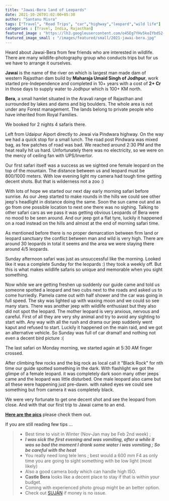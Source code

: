 ```yaml
---
title: "Jawai-Bera land of Leopards"
date: 2021-10-26T01:02:00+05:30
author: "Santanu Misra"
tags: ["Travel", "Road Trips", "car","highway","leopard","wild life"]
categories : [Travel, India, Rajasthan]
featured_image : "https://lh3.googleusercontent.com/o45Eg7YHv5koIYbdS2-xGN9SEDbxmOf4K7nhiC-Du7hbVCzLi3HfN2rKdSxxC63frAoyaOxWVpdsgvLgnwGO4c9y3E88QtcIgC0RRWcMKUiyL9pPEnNBqhNfvpg_pVzs0blUZWtKbT4"
featured_image_small : "/images/featured/small/2021-jawai-bera.jpg"
---
```

Heard about Jawai-Bera from few friends who are interested in wildlife. There are many wildlife-photography group who conducts trips but for us we have to arrange it ourselves.

**Jawai** is the name of the river on which is largest man made dam of western Rajasthan dam build by  **Maharaja Umaid Singh of Jodhpur**, work started pre-Independence and completed in 10+ years with a cost of **2+ Cr** in those days to supply water to Jodhpur which is 100+ KM north.

**Bera**, a small hamlet situated in the Aravali range of Rajasthan and surrounded by lakes and dams and big boulders. The whole area is not under any Forest management. The lands belong to private people who have inherited from Royal Families.

We booked for 2 nights 4 safaris there.

Left from Udaipur Aiport directly to Jewai via Pindwara highway. On the way we had a quick stop for a small lunch. The road post Pindwara was mixed bag, as few patches of road was bad. We reached around 2:30 PM and the heat really hit us hard.
Unfortunately there was no electricity, so we were on the mercy of ceiling fan with UPS/Invertor.

Our first safari itself was a success as we sighted one female leopard on the top of the mountain.  The distance between us and leopard must be 800/1000 meters. With low evening light my camera had tough time getting decent shots. But that is wilderness not a zoo :)

With lots of hope we started our next day early morning safari before sunrise. As our Jeep started to make rounds in the hills we could see other jeep's headlight in distance doing the same. Soon the sun came out and as go from one possible location to next one there was no sighing. Talking to other safari cars as we pass it was getting obvious Leopards of Bera were no mood to be seen around. And our jeep got a flat tyre, luckily it happened on a road instead on the hills and almost at the end of morning safari time.

As mentioned before there is no proper demarcation between firm land or leopard sanctuary the conflict between man and wild is very high. There are around 30 leopards in total it seems and the area we were staying there around 4/5 leopards.

Sunday afternoon safari was just as unsuccessful like the morning. Looked like it was a complete Sunday for the leopards :) they took a weekly off. But this is  what makes wildlife safaris so unique and memorable when you sight something.

Now while we are getting freshen up suddenly our guide came and told us someone spotted a leopard and two cubs next to the roads and asked us to come hurriedly. Pamela came out with half shower and the car was going in full speed. The sky was lighted up with waxing moon and we could so see many stars. There was another jeep with  wildlife enthusiast but they also did not spot the leopard. The mother leopard is very anxious, nervous and careful. First of all they are very shy animal and try to avoid any sighting to start with. Any way with all the rush and drama our jeep suddenly went kaput and refused to start. Luckily it happened on the main raid, and we got an alternative vehicle. So Sunday was full of car drama!! and nothing not even a decent bird picture :(

The last safari on Monday morning, we started again at 5:30 AM finger crossed.

After climbing few rocks and the big rock as local call it "Black Rock" for nth time our guide spotted something in the dark. With flashlight we got the glimpe of a female leopard. it was completely dark soon many other jeeps came and the leopard was little disturbed. One male leopard also came but all these were happening just pre-dawn. with naked eyes we could see something but from camera it was completely black.

We were very fortunate to  get one decent shot and see the leopard from close. And with that our first trip to Jawai came to an end.

**[Here are the pics](https://photos.app.goo.gl/ggyrKgouPUa58PPH9)** please check them out.

If you are still reading few tips ...

> * Best time to visit in Winter (Nov-Jan may be Feb 2nd week) ; 
> * ***I was sick the first evening and was vomiting, after a while it was so bad the moment I drank some water i was vomiting ; So be careful with the heat***
> * You really need long tele lens ; best would a 600 mm F4 as only time you are going to sight something with be low light (most likely)
> * Also a good camera body which can handle high ISO.
> * **Castle Bera** looks like a decent place to stay if that is within your budget.
> * Coming with experienced photo group might be an better option.
> * Check out  [SUJÁN](https://thesujanlife.com/jawai) if money is no issue.